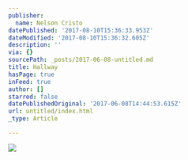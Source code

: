```yaml
---
publisher:
  name: Nelson Cristo
datePublished: '2017-08-10T15:36:33.953Z'
dateModified: '2017-08-10T15:36:32.605Z'
description: ''
via: {}
sourcePath: _posts/2017-06-08-untitled.md
title: Hallway
hasPage: true
inFeed: true
author: []
starred: false
datePublishedOriginal: '2017-06-08T14:44:53.615Z'
url: untitled/index.html
_type: Article

---
```

![](https://the-grid-user-content.s3-us-west-2.amazonaws.com/78b3afe6-6023-4f84-b541-1a7b96adc7dc.jpg)